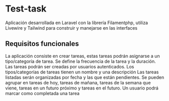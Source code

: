 # Test-task
Aplicación desarrollada en Laravel con la librería Filamentphp, utiliza Livewire y Tailwind para construir y manejarse en las interfaces

## Requisitos funcionales

La aplicación consiste en crear tareas, estas tareas podrán asignarse a un tipo/categoría de tarea. Se define la frecuencia de la tarea y la duración.
Las tareas podrán ser creadas por usuarios autenticados. 
Los tipos/categorías de tareas tienen un nombre y una descripción
Las tareas listadas serán organizadas por fecha y las que están pendientes. Se pueden agrupar en tareas de hoy, tareas de mañana, tareas de la semana que viene, tareas en un futuro próximo y tareas en el futuro. Un usuario podrá marcar como completada una tarea
